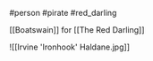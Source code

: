#person #pirate #red_darling 

[[Boatswain]] for [[The Red Darling]]

![[Irvine 'Ironhook' Haldane.jpg]]